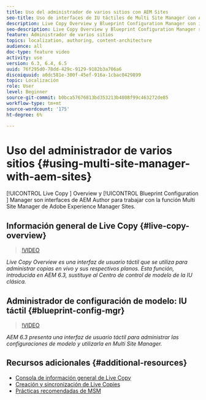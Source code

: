 ```yaml
---
title: Uso del administrador de varios sitios con AEM Sites
seo-title: Uso de interfaces de IU táctiles de Multi Site Manager con Adobe Experience Manager
description: Live Copy Overview y Blueprint Configuration Manager son interfaces activadas para la IU táctil para trabajar con Multi Site Manager.
seo-description: Live Copy Overview y Blueprint Configuration Manager son interfaces activadas para la IU táctil para trabajar con Multi Site Manager con Adobe Experience Manager.
feature: Administrador de varios sitios
topics: localization, authoring, content-architecture
audience: all
doc-type: feature video
activity: use
version: 6.3, 6.4, 6.5
uuid: 76f295d0-78dd-429c-9129-9182b3a706a6
discoiquuid: a0dc581e-300f-45ef-916a-1cbac0429899
topic: Localización
role: User
level: Beginner
source-git-commit: b0bca57676813bd353213b4808f99c463272de85
workflow-type: tm+mt
source-wordcount: '175'
ht-degree: 6%

---
```



# Uso del administrador de varios sitios {#using-multi-site-manager-with-aem-sites}

[!UICONTROL Live Copy ] Overview y  [!UICONTROL Blueprint Configuration ] Manager son interfaces de AEM Author para trabajar con la función Multi Site Manager de Adobe Experience Manager Sites.

## Información general de Live Copy {#live-copy-overview}

>[!VIDEO](https://video.tv.adobe.com/v/17054/?quality=9&learn=on)

*Live Copy Overview es una interfaz de usuario táctil que se utiliza para administrar copias en vivo y sus respectivos planos. Esta función, introducida en AEM 6.3, sustituye al Centro de control de modelo de la IU clásica.*

## Administrador de configuración de modelo: IU táctil {#blueprint-config-mgr}

>[!VIDEO](https://video.tv.adobe.com/v/17056/?quality=9&learn=on)

*AEM 6.3 presenta una interfaz de usuario táctil para administrar las configuraciones de modelo y utilizarla en Multi Site Manager.*

## Recursos adicionales {#additional-resources}

* [Consola de información general de Live Copy](https://helpx.adobe.com/experience-manager/6-5/sites/administering/using/msm-livecopy-overview.html)
* [Creación y sincronización de Live Copies](https://helpx.adobe.com/experience-manager/6-5/sites/administering/using/msm-livecopy.html)
* [Prácticas recomendadas de MSM](https://helpx.adobe.com/experience-manager/6-5/sites/administering/using/msm-best-practices.html)

